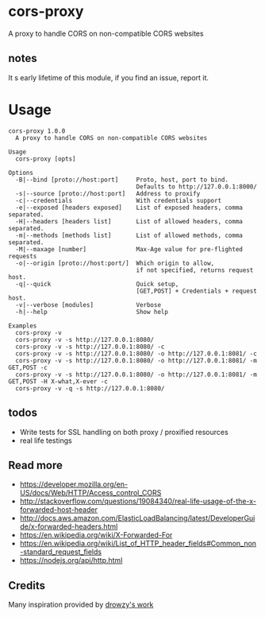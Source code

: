 # cors-proxy

A proxy to handle CORS on non-compatible CORS websites

## notes

It s early lifetime of this module, if you find an issue, report it.

# Usage

```
cors-proxy 1.0.0
  A proxy to handle CORS on non-compatible CORS websites

Usage
  cors-proxy [opts]

Options
  -B|--bind [proto://host:port]     Proto, host, port to bind.
                                    Defaults to http://127.0.0.1:8000/
  -s|--source [proto://host:port]   Address to proxify
  -c|--credentials                  With credentials support
  -e|--exposed [headers exposed]    List of exposed headers, comma separated.
  -H|--headers [headers list]       List of allowed headers, comma separated.
  -m|--methods [methods list]       List of allowed methods, comma separated.
  -M|--maxage [number]              Max-Age value for pre-flighted requests
  -o|--origin [proto://host:port/]  Which origin to allow,
                                    if not specified, returns request host.
  -q|--quick                        Quick setup,
                                    [GET,POST] + Credentials + request host.
  -v|--verbose [modules]            Verbose
  -h|--help                         Show help

Examples
  cors-proxy -v
  cors-proxy -v -s http://127.0.0.1:8080/
  cors-proxy -v -s http://127.0.0.1:8080/ -c
  cors-proxy -v -s http://127.0.0.1:8080/ -o http://127.0.0.1:8081/ -c
  cors-proxy -v -s http://127.0.0.1:8080/ -o http://127.0.0.1:8081/ -m GET,POST -c
  cors-proxy -v -s http://127.0.0.1:8080/ -o http://127.0.0.1:8081/ -m GET,POST -H X-what,X-ever -c
  cors-proxy -v -q -s http://127.0.0.1:8080/
```

## todos

- Write tests for SSL handling on both proxy / proxified resources
- real life testings

## Read more

- https://developer.mozilla.org/en-US/docs/Web/HTTP/Access_control_CORS
- http://stackoverflow.com/questions/19084340/real-life-usage-of-the-x-forwarded-host-header
- http://docs.aws.amazon.com/ElasticLoadBalancing/latest/DeveloperGuide/x-forwarded-headers.html
- https://en.wikipedia.org/wiki/X-Forwarded-For
- https://en.wikipedia.org/wiki/List_of_HTTP_header_fields#Common_non-standard_request_fields
- https://nodejs.org/api/http.html

## Credits

Many inspiration provided by [drowzy's work](https://github.com/drowzy/pico-proxy)
